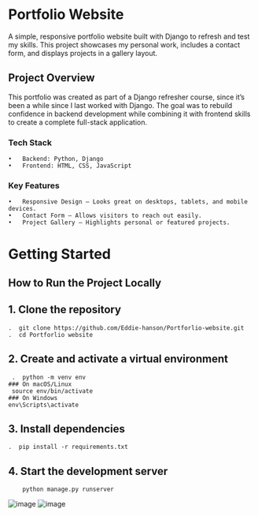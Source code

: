 # Portfolio Website


A simple, responsive portfolio website built with Django to refresh and test my skills. This project showcases my personal work, includes a contact form, and displays projects in a gallery layout.

## Project Overview

This portfolio was created as part of a Django refresher course, since it’s been a while since I last worked with Django. The goal was to rebuild confidence in backend development while combining it with frontend skills to create a complete full-stack application.

### Tech Stack
	•	Backend: Python, Django
	•	Frontend: HTML, CSS, JavaScript

### Key Features
	•	Responsive Design – Looks great on desktops, tablets, and mobile devices.
	•	Contact Form – Allows visitors to reach out easily.
	•	Project Gallery – Highlights personal or featured projects.

 
# Getting Started

## How to Run the Project Locally
## 1.  Clone the repository
    .  git clone https://github.com/Eddie-hanson/Portforlio-website.git
    .  cd Portforlio website

## 2.	Create and activate a virtual environment
     .  python -m venv env
    ### On macOS/Linux
     source env/bin/activate
    ### On Windows
    env\Scripts\activate
  
## 3.  Install dependencies
    .  pip install -r requirements.txt

## 4.   Start the development server
        python manage.py runserver



  ![image](https://github.com/user-attachments/assets/0107e39f-428c-4708-b09d-13c95ea3171e)
  ![image](https://github.com/user-attachments/assets/f75f271f-e60a-4c26-8bc4-2f0c4b505a6d)

